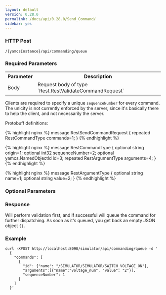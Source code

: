 ```yaml
---
layout: default
version: 0.28.0
permalink: /docs/api/0.28.0/Send_Command/
sidebar: yes
---
```


### HTTP Post

```
/{yamcsInstance}/api/commanding/queue
```


### Required Parameters

<table class="inline">
    <tr><th>Parameter</th><th>Description</th></tr>
    <tr><td>Body</td><td>Request body of type `Rest.RestValidateCommandRequest`</td></tr>
</table>

Clients are required to specify a unique `sequenceNumber` for every command. The unicity is not currently enforced by the server, since it's basically there to help the client, and not necessarily the server.

Protobuff definitions:

{% highlight nginx %}
message RestSendCommandRequest {
  repeated RestCommandType commands=1;
}
{% endhighlight %}

{% highlight nginx %}
message RestCommandType {
  optional string origin=1;
  optional int32 sequenceNumber=2;
  optional yamcs.NamedObjectId id=3;
  repeated RestArgumentType arguments=4;
}
{% endhighlight %}

{% highlight nginx %}
message RestArgumentType {
  optional string name=1;
  optional string value=2;
}
{% endhighlight %}

### Optional Parameters

### Response

Will perform validation first, and if successful will queue the command for further dispatching. As soon as it's queued, you get back an empty JSON object `{}`.

### Example

```
curl -XPOST http://localhost:8090/simulator/api/commanding/queue -d '
  {
    "commands": [
      {
        "id": {"name": "/SIMULATOR/SIMULATOR/SWITCH_VOLTAGE_ON"},
        "arguments":[{"name":"voltage_num", "value": "2"}],
        "sequenceNumber": 1
      }
    ]
  }'
```
